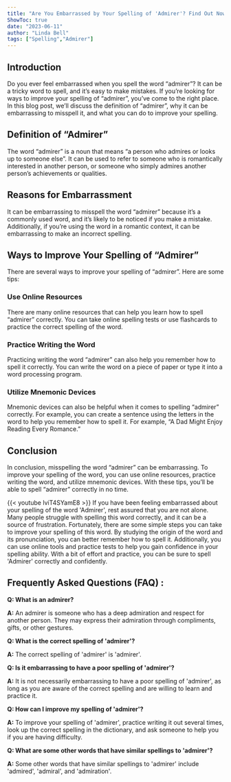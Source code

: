 ```yaml
---
title: "Are You Embarrassed by Your Spelling of 'Admirer'? Find Out Now!"
ShowToc: true 
date: "2023-06-11"
author: "Linda Bell" 
tags: ["Spelling","Admirer"]
---
```

## Introduction
Do you ever feel embarrassed when you spell the word “admirer”? It can be a tricky word to spell, and it’s easy to make mistakes. If you’re looking for ways to improve your spelling of “admirer”, you’ve come to the right place. In this blog post, we’ll discuss the definition of “admirer”, why it can be embarrassing to misspell it, and what you can do to improve your spelling.

## Definition of “Admirer”
The word “admirer” is a noun that means “a person who admires or looks up to someone else”. It can be used to refer to someone who is romantically interested in another person, or someone who simply admires another person’s achievements or qualities.

## Reasons for Embarrassment
It can be embarrassing to misspell the word “admirer” because it’s a commonly used word, and it’s likely to be noticed if you make a mistake. Additionally, if you’re using the word in a romantic context, it can be embarrassing to make an incorrect spelling.

## Ways to Improve Your Spelling of “Admirer”
There are several ways to improve your spelling of “admirer”. Here are some tips:

### Use Online Resources
There are many online resources that can help you learn how to spell “admirer” correctly. You can take online spelling tests or use flashcards to practice the correct spelling of the word.

### Practice Writing the Word
Practicing writing the word “admirer” can also help you remember how to spell it correctly. You can write the word on a piece of paper or type it into a word processing program.

### Utilize Mnemonic Devices
Mnemonic devices can also be helpful when it comes to spelling “admirer” correctly. For example, you can create a sentence using the letters in the word to help you remember how to spell it. For example, “A Dad Might Enjoy Reading Every Romance.”

## Conclusion
In conclusion, misspelling the word “admirer” can be embarrassing. To improve your spelling of the word, you can use online resources, practice writing the word, and utilize mnemonic devices. With these tips, you’ll be able to spell “admirer” correctly in no time.

{{< youtube lviT4SYamE8 >}} 
If you have been feeling embarrassed about your spelling of the word 'Admirer', rest assured that you are not alone. Many people struggle with spelling this word correctly, and it can be a source of frustration. Fortunately, there are some simple steps you can take to improve your spelling of this word. By studying the origin of the word and its pronunciation, you can better remember how to spell it. Additionally, you can use online tools and practice tests to help you gain confidence in your spelling ability. With a bit of effort and practice, you can be sure to spell 'Admirer' correctly and confidently.

## Frequently Asked Questions (FAQ) :
**Q: What is an admirer?**

**A:** An admirer is someone who has a deep admiration and respect for another person. They may express their admiration through compliments, gifts, or other gestures. 

**Q: What is the correct spelling of 'admirer'?**

**A:** The correct spelling of 'admirer' is 'admirer'.

**Q: Is it embarrassing to have a poor spelling of 'admirer'?**

**A:** It is not necessarily embarrassing to have a poor spelling of 'admirer', as long as you are aware of the correct spelling and are willing to learn and practice it.

**Q: How can I improve my spelling of 'admirer'?**

**A:** To improve your spelling of 'admirer', practice writing it out several times, look up the correct spelling in the dictionary, and ask someone to help you if you are having difficulty.

**Q: What are some other words that have similar spellings to 'admirer'?**

**A:** Some other words that have similar spellings to 'admirer' include 'admired', 'admiral', and 'admiration'.






